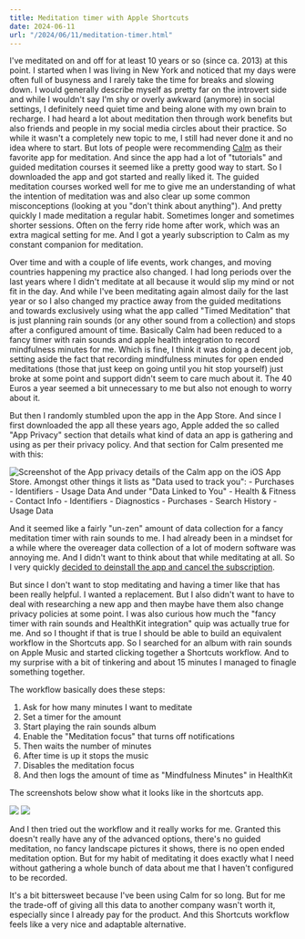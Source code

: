 ```yaml
---
title: Meditation timer with Apple Shortcuts
date: 2024-06-11
url: "/2024/06/11/meditation-timer.html"
---
```



I've meditated on and off for at least 10 years or so (since ca. 2013) at this point. I started when I was living in New York and noticed that my days were often full of busyness and I rarely take the time for breaks and slowing down. I would generally describe myself as pretty far on the introvert side and while I wouldn't say I'm shy or overly awkward (anymore) in social settings, I definitely need quiet time and being alone with my own brain to recharge. I had heard a lot about meditation then through work benefits but also friends and people in my social media circles about their practice. So while it wasn't a completely new topic to me, I still had never done it and no idea where to start. But lots of people were recommending [Calm](https://www.calm.com) as their favorite app for meditation. And since the app had a lot of "tutorials" and guided meditation courses it seemed like a pretty good way to start. So I downloaded the app and got started and really liked it. The guided meditation courses worked well for me to give me an understanding of what the intention of meditation was and also clear up some common misconceptions (looking at you "don't think about anything"). And pretty quickly I made meditation a regular habit. Sometimes longer and sometimes shorter sessions. Often on the ferry ride home after work, which was an extra magical setting for me. And I got a yearly subscription to Calm as my constant companion for meditation.

Over time and with a couple of life events, work changes, and moving countries happening my practice also changed. I had long periods over the last years where I didn't meditate at all because it would slip my mind or not fit in the day. And while I've been meditating again almost daily for the last year or so I also changed my practice away from the guided meditations and towards exclusively using what the app called "Timed Meditation" that is just planning rain sounds (or any other sound from a collection) and stops after a configured amount of time. Basically Calm had been reduced to a fancy timer with rain sounds and apple health integration to record mindfulness minutes for me. Which is fine, I think it was doing a decent job, setting aside the fact that recording mindfulness minutes for open ended meditations (those that just keep on going until you hit stop yourself) just broke at some point and support didn't seem to care much about it. The 40 Euros a year seemed a bit unnecessary to me but also not enough to worry about it.


But then I randomly stumbled upon the app in the App Store. And since I first downloaded the app all these years ago, Apple added the so called "App Privacy" section that details what kind of data an app is gathering and using as per their privacy policy. And that section for Calm presented me with this:

![Screenshot of the App privacy details of the Calm app on the iOS App Store.  Amongst other things it lists as "Data used to track you": - Purchases - Identifiers - Usage Data And under "Data Linked to You" - Health & Fitness - Contact Info - Identifiers - Diagnostics - Purchases - Search History - Usage Data](/images/posts/meditation-timer/app-privacy-large.jpeg "App Privacy section of Calm on the App Store")

And it seemed like a fairly "un-zen" amount of data collection for a fancy meditation timer with rain sounds to me. I had already been in a mindset for a while where the overeager data collection of a lot of modern software was annoying me. And I didn't want to think about that while meditating at all. So I very quickly [decided to deinstall the app and cancel the subscription](https://chaos.social/@mrtazz/112581112615869868).

But since I don't want to stop meditating and having a timer like that has been really helpful. I wanted a replacement. But I also didn't want to have to deal with researching a new app and then maybe have them also change privacy policies at some point. I was also curious how much the "fancy timer with rain sounds and HealthKit integration" quip was actually true for me. And so I thought if that is true I should be able to build an equivalent workflow in the Shortcuts app. So I searched for an album with rain sounds on Apple Music and started clicking together a Shortcuts workflow. And to my surprise with a bit of tinkering and about 15 minutes I managed to finagle something together.

The workflow basically does these steps:
1. Ask for how many minutes I want to meditate
2. Set a timer for the amount
3. Start playing the rain sounds album
4. Enable the "Meditation focus" that turns off notifications
5. Then waits the number of minutes
6. After time is up it stops the music
7. Disables the meditation focus
8. And then logs the amount of time as "Mindfulness Minutes" in HealthKit

The screenshots below show what it looks like in the shortcuts app.

![](/images/posts/meditation-timer/meditate-shortcut-1-large.jpeg)
![](/images/posts/meditation-timer/meditate-shortcut-2-large.jpeg)

And I then tried out the workflow and it really works for me. Granted this doesn't really have any of the advanced options, there's no guided meditation, no fancy landscape pictures it shows, there is no open ended meditation option. But for my habit of meditating it does exactly what I need without gathering a whole bunch of data about me that I haven't configured to be recorded.

It's a bit bittersweet because I've been using Calm for so long. But for me the trade-off of giving all this data to another company wasn't worth it, especially since I already pay for the product. And this Shortcuts workflow feels like a very nice and adaptable alternative.
